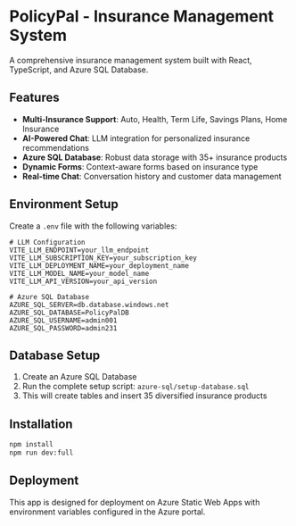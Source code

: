 # PolicyPal - Insurance Management System

A comprehensive insurance management system built with React, TypeScript, and Azure SQL Database.

## Features

- **Multi-Insurance Support**: Auto, Health, Term Life, Savings Plans, Home Insurance
- **AI-Powered Chat**: LLM integration for personalized insurance recommendations
- **Azure SQL Database**: Robust data storage with 35+ insurance products
- **Dynamic Forms**: Context-aware forms based on insurance type
- **Real-time Chat**: Conversation history and customer data management

## Environment Setup

Create a `.env` file with the following variables:

```env
# LLM Configuration
VITE_LLM_ENDPOINT=your_llm_endpoint
VITE_LLM_SUBSCRIPTION_KEY=your_subscription_key
VITE_LLM_DEPLOYMENT_NAME=your_deployment_name
VITE_LLM_MODEL_NAME=your_model_name
VITE_LLM_API_VERSION=your_api_version

# Azure SQL Database
AZURE_SQL_SERVER=db.database.windows.net
AZURE_SQL_DATABASE=PolicyPalDB
AZURE_SQL_USERNAME=admin001
AZURE_SQL_PASSWORD=admin231
```

## Database Setup

1. Create an Azure SQL Database
2. Run the complete setup script: `azure-sql/setup-database.sql`
3. This will create tables and insert 35 diversified insurance products

## Installation

```bash
npm install
npm run dev:full
```

## Deployment

This app is designed for deployment on Azure Static Web Apps with environment variables configured in the Azure portal.
